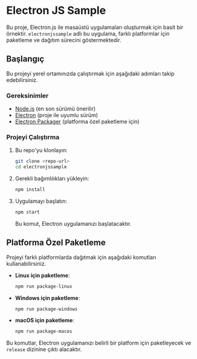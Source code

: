 # Electron JS Sample

Bu proje, Electron.js ile masaüstü uygulamaları oluşturmak için basit bir örnektir. `electronjssample` adlı bu uygulama, farklı platformlar için paketleme ve dağıtım sürecini göstermektedir.

## Başlangıç

Bu projeyi yerel ortamınızda çalıştırmak için aşağıdaki adımları takip edebilirsiniz.

### Gereksinimler

- [Node.js](https://nodejs.org/) (en son sürümü önerilir)
- [Electron](https://www.electronjs.org/) (proje ile uyumlu sürüm)
- [Electron Packager](https://github.com/electron/electron-packager) (platforma özel paketleme için)

### Projeyi Çalıştırma

1. Bu repo'yu klonlayın:
    ```bash
    git clone <repo-url>
    cd electronjssample
    ```

2. Gerekli bağımlılıkları yükleyin:
    ```bash
    npm install
    ```

3. Uygulamayı başlatın:
    ```bash
    npm start
    ```

    Bu komut, Electron uygulamanızı başlatacaktır.

## Platforma Özel Paketleme

Projeyi farklı platformlarda dağıtmak için aşağıdaki komutları kullanabilirsiniz.

- **Linux için paketleme**:
    ```bash
    npm run package-linux
    ```

- **Windows için paketleme**:
    ```bash
    npm run package-windows
    ```

- **macOS için paketleme**:
    ```bash
    npm run package-macos
    ```

Bu komutlar, Electron uygulamanızı belirli bir platform için paketleyecek ve `release` dizinine çıktı alacaktır.
